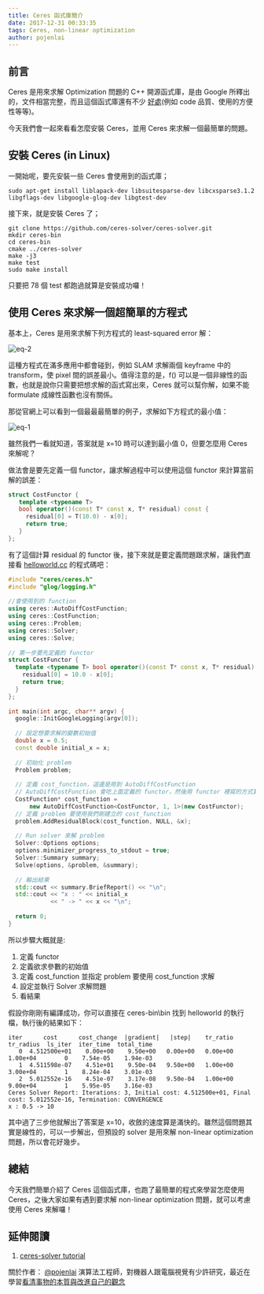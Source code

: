 ```yaml
---
title: Ceres 函式庫簡介
date: 2017-12-31 00:33:35
tags: Ceres, non-linear optimization
author: pojenlai
---
```


## 前言

Ceres 是用來求解 Optimization 問題的 C++ 開源函式庫，是由 Google 所釋出的，文件相當完整，而且這個函式庫還有不少 [好處](http://ceres-solver.org/features.html)(例如 code 品質、使用的方便性等等)。

今天我們會一起來看看怎麼安裝 Ceres，並用 Ceres 來求解一個最簡單的問題。

## 安裝 Ceres (in Linux)

一開始呢，要先安裝一些 Ceres 會使用到的函式庫；

```
sudo apt-get install liblapack-dev libsuitesparse-dev libcxsparse3.1.2 libgflags-dev libgoogle-glog-dev libgtest-dev
```

接下來，就是安裝 Ceres 了；

```
git clone https://github.com/ceres-solver/ceres-solver.git
mkdir ceres-bin
cd ceres-bin
cmake ../ceres-solver
make -j3
make test
sudo make install
```

只要把 78 個 test 都跑過就算是安裝成功囉！

## 使用 Ceres 來求解一個超簡單的方程式

基本上，Ceres 是用來求解下列方程式的 least-squared error 解：

![eq-2](/img/pojenlai/ceres-2.png)

這種方程式在滿多應用中都會碰到，例如 SLAM 求解兩個 keyframe 中的 transform，使 pixel 間的誤差最小。值得注意的是，f() 可以是一個非線性的函數，也就是說你只需要把想求解的函式寫出來，Ceres 就可以幫你解，如果不能 formulate 成線性函數也沒有關係。

那從官網上可以看到一個最最最簡單的例子，求解如下方程式的最小值：

![eq-1](/img/pojenlai/ceres-1.png)

雖然我們一看就知道，答案就是 x=10 時可以達到最小值 0，但要怎麼用 Ceres 來解呢？

做法會是要先定義一個 functor，讓求解過程中可以使用這個 functor 來計算當前解的誤差：

```cpp
struct CostFunctor {
   template <typename T>
   bool operator()(const T* const x, T* residual) const {
     residual[0] = T(10.0) - x[0];
     return true;
   }
};
```

有了這個計算 residual 的 functor 後，接下來就是要定義問題跟求解，讓我們直接看 [helloworld.cc](https://ceres-solver.googlesource.com/ceres-solver/+/master/examples/helloworld.cc) 的程式碼吧：

```cpp
#include "ceres/ceres.h"
#include "glog/logging.h"
  
//會使用到的 function
using ceres::AutoDiffCostFunction;
using ceres::CostFunction;
using ceres::Problem;
using ceres::Solver;
using ceres::Solve;
  
// 第一步要先定義的 functor
struct CostFunctor {
  template <typename T> bool operator()(const T* const x, T* residual) const {
    residual[0] = 10.0 - x[0];
    return true;
  }
};
  
int main(int argc, char** argv) {
  google::InitGoogleLogging(argv[0]);
  
  // 設定想要求解的變數初始值
  double x = 0.5;
  const double initial_x = x;
  
  // 初始化 problem
  Problem problem;
  
  // 定義 cost_function，這邊是用到 AutoDiffCostFunction
  // AutoDiffCostFunction 會吃上面定義的 functor，然後用 functor 裡寫的方式算誤差
  CostFunction* cost_function =
      new AutoDiffCostFunction<CostFunctor, 1, 1>(new CostFunctor);
  // 定義 problem 要使用我們剛建立的 cost_function
  problem.AddResidualBlock(cost_function, NULL, &x);
  
  // Run solver 來解 problem
  Solver::Options options;
  options.minimizer_progress_to_stdout = true;
  Solver::Summary summary;
  Solve(options, &problem, &summary);
  
  // 輸出結果
  std::cout << summary.BriefReport() << "\n";
  std::cout << "x : " << initial_x
            << " -> " << x << "\n";
  			
  return 0;
}
```

所以步驟大概就是:

1. 定義 functor
2. 定義欲求參數的初始值
3. 定義 cost_function 並指定 problem 要使用 cost_function 求解
4. 設定並執行 Solver 求解問題
5. 看結果

假設你剛剛有編譯成功，你可以直接在 ceres-bin\bin 找到 helloworld 的執行檔，執行後的結果如下：

```
iter      cost      cost_change  |gradient|   |step|    tr_ratio  tr_radius  ls_iter  iter_time  total_time
   0  4.512500e+01    0.00e+00    9.50e+00   0.00e+00   0.00e+00  1.00e+04        0    7.54e-05    1.94e-03
   1  4.511598e-07    4.51e+01    9.50e-04   9.50e+00   1.00e+00  3.00e+04        1    8.24e-04    3.01e-03
   2  5.012552e-16    4.51e-07    3.17e-08   9.50e-04   1.00e+00  9.00e+04        1    5.95e-05    3.16e-03
Ceres Solver Report: Iterations: 3, Initial cost: 4.512500e+01, Final cost: 5.012552e-16, Termination: CONVERGENCE
x : 0.5 -> 10
```

其中過了三步他就解出了答案是 x=10，收斂的速度算是滿快的。雖然這個問題其實是線性的，可以一步解出，但預設的 solver 是用來解 non-linear optimization 問題，所以會花好幾步。

## 總結

今天我們簡單介紹了 Ceres 這個函式庫，也跑了最簡單的程式來學習怎麼使用 Ceres，之後大家如果有遇到要求解 non-linear optimization 問題，就可以考慮使用 Ceres 來解囉！

## 延伸閱讀

1. [ceres-solver tutorial](http://ceres-solver.org/tutorial.html)

關於作者：
[@pojenlai](https://pojenlai.wordpress.com/) 演算法工程師，對機器人跟電腦視覺有少許研究，最近在學習[看清事物的本質與改進自己的觀念](https://buzzorange.com/techorange/2017/07/10/elon-musk-first-principle/)
